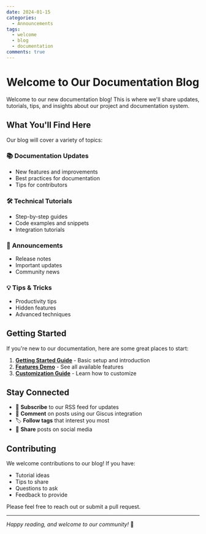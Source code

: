 ```yaml
---
date: 2024-01-15
categories:
  - Announcements
tags:
  - welcome
  - blog
  - documentation
comments: true
---
```


# Welcome to Our Documentation Blog

Welcome to our new documentation blog! This is where we'll share updates, tutorials, tips, and insights about our project and documentation system.

<!-- more -->

## What You'll Find Here

Our blog will cover a variety of topics:

### 📚 **Documentation Updates**

- New features and improvements
- Best practices for documentation
- Tips for contributors

### 🛠️ **Technical Tutorials**

- Step-by-step guides
- Code examples and snippets
- Integration tutorials

### 📢 **Announcements**

- Release notes
- Important updates
- Community news

### 💡 **Tips & Tricks**

- Productivity tips
- Hidden features
- Advanced techniques

## Getting Started

If you're new to our documentation, here are some great places to start:

1. **[Getting Started Guide](../../getting-started.md)** - Basic setup and introduction
2. **[Features Demo](../../features-demo.md)** - See all available features
3. **[Customization Guide](../../customization-guide.md)** - Learn how to customize

## Stay Connected

- 🔔 **Subscribe** to our RSS feed for updates
- 💬 **Comment** on posts using our Giscus integration
- 🏷️ **Follow tags** that interest you most
- 📱 **Share** posts on social media

## Contributing

We welcome contributions to our blog! If you have:

- Tutorial ideas
- Tips to share
- Questions to ask
- Feedback to provide

Please feel free to reach out or submit a pull request.

---

_Happy reading, and welcome to our community!_ 🎉
